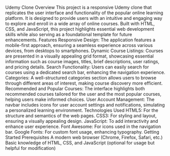 Udemy Clone
Overview
This project is a responsive Udemy clone that replicates the user interface and functionality of the popular online learning platform. It is designed to provide users with an intuitive and engaging way to explore and enroll in a wide array of online courses. Built with HTML, CSS, and JavaScript, this project highlights essential web development skills while also serving as a foundational template for future enhancements.
Features
Responsive Design: The application features a mobile-first approach, ensuring a seamless experience across various devices, from desktops to smartphones.
Dynamic Course Listings: Courses are presented in a visually appealing grid format, showcasing essential information such as course images, titles, brief descriptions, user ratings, and pricing details.
Search Functionality: Users can easily search for courses using a dedicated search bar, enhancing the navigation experience.
Categories: A well-structured categories section allows users to browse through different areas of interest, making course discovery more efficient.
Recommended and Popular Courses: The interface highlights both recommended courses tailored for the user and the most popular courses, helping users make informed choices.
User Account Management: The navbar includes icons for user account settings and notifications, simulating a personalized learning environment.
Technologies Used
HTML5: For the structure and semantics of the web pages.
CSS3: For styling and layout, ensuring a visually appealing design.
JavaScript: To add interactivity and enhance user experience.
Font Awesome: For icons used in the navigation bar.
Google Fonts: For custom font usage, enhancing typography.
Getting Started
Prerequisites
A modern web browser (Chrome, Firefox, Safari, etc.)
Basic knowledge of HTML, CSS, and JavaScript (optional for usage but helpful for modification)
